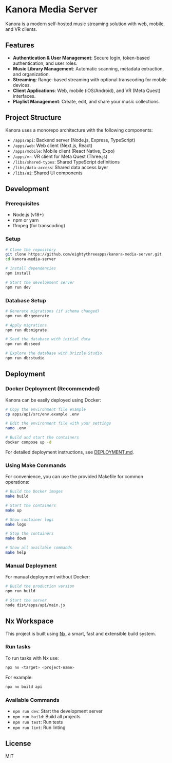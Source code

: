 # Kanora Media Server

Kanora is a modern self-hosted music streaming solution with web, mobile, and VR clients.

## Features

- **Authentication & User Management**: Secure login, token-based authentication, and user roles.
- **Music Library Management**: Automatic scanning, metadata extraction, and organization.
- **Streaming**: Range-based streaming with optional transcoding for mobile devices.
- **Client Applications**: Web, mobile (iOS/Android), and VR (Meta Quest) interfaces.
- **Playlist Management**: Create, edit, and share your music collections.

## Project Structure

Kanora uses a monorepo architecture with the following components:

- `/apps/api`: Backend server (Node.js, Express, TypeScript)
- `/apps/web`: Web client (Next.js, React)
- `/apps/mobile`: Mobile client (React Native, Expo)
- `/apps/vr`: VR client for Meta Quest (Three.js)
- `/libs/shared-types`: Shared TypeScript definitions
- `/libs/data-access`: Shared data access layer
- `/libs/ui`: Shared UI components

## Development

### Prerequisites

- Node.js (v18+)
- npm or yarn
- ffmpeg (for transcoding)

### Setup

```bash
# Clone the repository
git clone https://github.com/eightythreeapps/kanora-media-server.git
cd kanora-media-server

# Install dependencies
npm install

# Start the development server
npm run dev
```

### Database Setup

```bash
# Generate migrations (if schema changed)
npm run db:generate

# Apply migrations
npm run db:migrate

# Seed the database with initial data
npm run db:seed

# Explore the database with Drizzle Studio
npm run db:studio
```

## Deployment

### Docker Deployment (Recommended)

Kanora can be easily deployed using Docker:

```bash
# Copy the environment file example
cp apps/api/src/env.example .env

# Edit the environment file with your settings
nano .env

# Build and start the containers
docker compose up -d
```

For detailed deployment instructions, see [DEPLOYMENT.md](DEPLOYMENT.md).

### Using Make Commands

For convenience, you can use the provided Makefile for common operations:

```bash
# Build the Docker images
make build

# Start the containers
make up

# Show container logs
make logs

# Stop the containers
make down

# Show all available commands
make help
```

### Manual Deployment

For manual deployment without Docker:

```bash
# Build the production version
npm run build

# Start the server
node dist/apps/api/main.js
```

## Nx Workspace

This project is built using [Nx](https://nx.dev), a smart, fast and extensible build system.

### Run tasks

To run tasks with Nx use:

```sh
npx nx <target> <project-name>
```

For example:

```sh
npx nx build api
```

### Available Commands

- `npm run dev`: Start the development server
- `npm run build`: Build all projects
- `npm run test`: Run tests
- `npm run lint`: Run linting

## License

MIT
